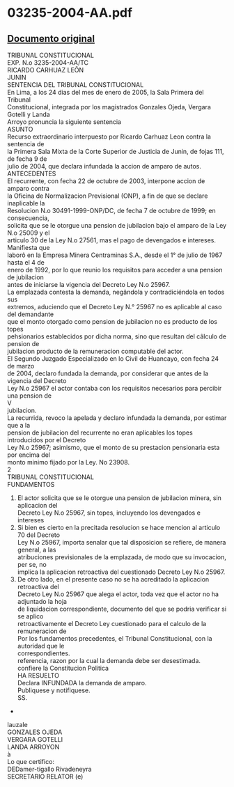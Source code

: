 
03235-2004-AA.pdf
=================
  
[Documento original](https://tc.gob.pe/jurisprudencia/2005/03235-2004-AA.pdf)  
---  
TRIBUNAL CONSTITUCIONAL  
EXP. N.o 3235-2004-AA/TC  
RICARDO CARHUAZ LEÔN  
JUNIN  
SENTENCIA DEL TRIBUNAL CONSTITUCIONAL  
En Lima, a los 24 dias del mes de enero de 2005, la Sala Primera del Tribunal  
Constitucional, integrada por los magistrados Gonzales Ojeda, Vergara Gotelli y Landa  
Arroyo pronuncia la siguiente sentencia  
ASUNTO  
Recurso extraordinario interpuesto por Ricardo Carhuaz Leon contra la sentencia de  
la Primera Sala Mixta de la Corte Superior de Justicia de Junin, de fojas 111, de fecha 9 de  
julio de 2004, que declara infundada la accion de amparo de autos.  
ANTECEDENTES  
El recurrente, con fecha 22 de octubre de 2003, interpone accion de amparo contra  
la Oficina de Normalizacion Previsional (ONP), a fin de que se declare inaplicable la  
Resolucion N.o 30491-1999-ONP/DC, de fecha 7 de octubre de 1999; en consecuencia,  
solicita que se le otorgue una pension de jubilacion bajo el amparo de la Ley N.o 25009 y el  
articulo 30 de la Ley N.o 27561, mas el pago de devengados e intereses. Manifiesta que  
laborô en la Empresa Minera Centraminas S.A., desde el 1° de julio de 1967 hasta el 4 de  
enero de 1992, por lo que reunio los requisitos para acceder a una pension de jubilacion  
antes de iniciarse la vigencia del Decreto Ley N.o 25967.  
La emplazada contesta la demanda, negândola y contradiciéndola en todos sus  
extremos, aduciendo que el Decreto Ley N.° 25967 no es aplicable al caso del demandante  
que el monto otorgado como pension de jubilacion no es producto de los topes  
pehsionarios establecidos por dicha norma, sino que resultan del câlculo de pension de  
jubilacion producto de la remuneracion computable del actor.  
El Segundo Juzgado Especializado en lo Civil de Huancayo, con fecha 24 de marzo  
de 2004, declaro fundada la demanda, por considerar que antes de la vigencia del Decreto  
Ley N.o 25967 el actor contaba con los requisitos necesarios para percibir una pension de  
V  
jubilacion.  
La recurrida, revoco la apelada y declaro infundada la demanda, por estimar que a la  
pension de jubilacion del recurrente no eran aplicables los topes introducidos por el Decreto  
Ley N.o 25967; asimismo, que el monto de su prestacion pensionaria esta por encima del  
monto minimo fijado por la Ley. No 23908.  
2  
TRIBUNAL CONSTITUCIONAL  
FUNDAMENTOS  
1. El actor solicita que se le otorgue una pension de jubilacion minera, sin aplicacion del  
Decreto Ley N.o 25967, sin topes, incluyendo los devengados e intereses  
2. Si bien es cierto en la precitada resolucion se hace mencion al articulo 70 del Decreto  
Ley N.o 25967, importa senalar que tal disposicion se refiere, de manera general, a las  
atribuciones previsionales de la emplazada, de modo que su invocacion, per se, no  
implica la aplicacion retroactiva del cuestionado Decreto Ley N.o 25967.  
3. De otro lado, en el presente caso no se ha acreditado la aplicacion retroactiva del  
Decreto Ley N.o 25967 que alega el actor, toda vez que el actor no ha adjuntado la hoja  
de liquidacion correspondiente, documento del que se podria verificar si se aplico  
retroactivamente el Decreto Ley cuestionado para el calculo de la remuneracion de  
Por los fundamentos precedentes, el Tribunal Constitucional, con la autoridad que le  
correspondientes.  
referencia, razon por la cual la demanda debe ser desestimada.  
confiere la Constitucion Politica  
HA RESUELTO  
Declara INFUNDADA la demanda de amparo.  
Publiquese y notifiquese.  
SS.  
-  
lauzale  
GONZALES OJEDA  
VERGARA GOTELLI  
LANDA ARROYON  
à  
Lo que certifico:  
DEDamer-tigallo Rivadeneyra  
SECRETARIO RELATOR (e)